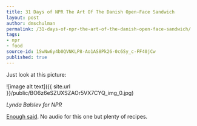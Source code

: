 ```yaml
---
title: 31 Days of NPR The Art Of The Danish Open-Face Sandwich
layout: post
author: dmschulman
permalink: /31-days-of-npr-the-art-of-the-danish-open-face-sandwich/
tags:
- npr
- food
source-id: 1SwNw6y4b0QVNKLP8-Ao1AS8Pk26-0c6Sy_c-FF40jCw
published: true
---
```

Just look at this picture:

![image alt text]({{ site.url }}/public/BO6z6eSZUXSZAOr5VX7CYQ_img_0.jpg)

*Lynda Balslev for NPR*

[Enough said](https://www.npr.org/2011/01/04/132627711/the-art-of-the-danish-open-face-sandwich). No audio for this one but plenty of recipes.

